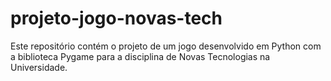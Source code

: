 # projeto-jogo-novas-tech
Este repositório contém o projeto de um jogo desenvolvido em Python com a biblioteca Pygame para a disciplina de Novas Tecnologias na Universidade.
